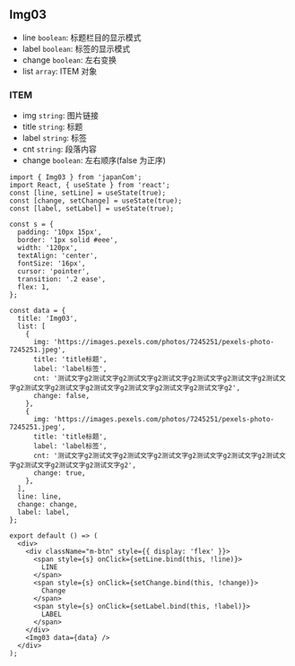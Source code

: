 ## Img03

- line `boolean`: 标题栏目的显示模式
- label `boolean`: 标签的显示模式
- change `boolean`: 左右变换
- list `array`: ITEM 对象

### ITEM

- img `string`: 图片链接
- title `string`: 标题
- label `string`: 标签
- cnt `string`: 段落内容
- change `boolean`: 左右顺序(false 为正序)

```tsx
import { Img03 } from 'japanCom';
import React, { useState } from 'react';
const [line, setLine] = useState(true);
const [change, setChange] = useState(true);
const [label, setLabel] = useState(true);

const s = {
  padding: '10px 15px',
  border: '1px solid #eee',
  width: '120px',
  textAlign: 'center',
  fontSize: '16px',
  cursor: 'pointer',
  transition: '.2 ease',
  flex: 1,
};

const data = {
  title: 'Img03',
  list: [
    {
      img: 'https://images.pexels.com/photos/7245251/pexels-photo-7245251.jpeg',
      title: 'title标题',
      label: 'label标签',
      cnt: '测试文字g2测试文字g2测试文字g2测试文字g2测试文字g2测试文字g2测试文字g2测试文字g2测试文字g2测试文字g2测试文字g2测试文字g2测试文字g2',
      change: false,
    },
    {
      img: 'https://images.pexels.com/photos/7245251/pexels-photo-7245251.jpeg',
      title: 'title标题',
      label: 'label标签',
      cnt: '测试文字g2测试文字g2测试文字g2测试文字g2测试文字g2测试文字g2测试文字g2测试文字g2测试文字g2测试文字g2',
      change: true,
    },
  ],
  line: line,
  change: change,
  label: label,
};

export default () => (
  <div>
    <div className="m-btn" style={{ display: 'flex' }}>
      <span style={s} onClick={setLine.bind(this, !line)}>
        LINE
      </span>
      <span style={s} onClick={setChange.bind(this, !change)}>
        Change
      </span>
      <span style={s} onClick={setLabel.bind(this, !label)}>
        LABEL
      </span>
    </div>
    <Img03 data={data} />
  </div>
);
```
